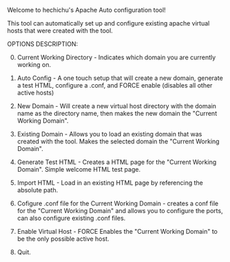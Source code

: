 Welcome to hechichu's Apache Auto configuration tool!

This tool can automatically set up and configure existing apache virtual hosts that were created with the tool.

OPTIONS DESCRIPTION:

0) Current Working Directory - Indicates which domain you are currently working on.

1) Auto Config - A one touch setup that will create a new domain, generate a test HTML, configure a .conf, and FORCE enable (disables all other active hosts)

2) New Domain - Will create a new virtual host directory with the domain name as the directory name, then makes the new domain the "Current Working Domain".

3) Existing Domain - Allows you to load an existing domain that was created with the tool. Makes the selected domain the "Current Working Domain".

4) Generate Test HTML - Creates a HTML page for the "Current Working Domain". Simple welcome HTML test page.

5) Import HTML - Load in an existing HTML page by referencing the absolute path.

6) Cofigure .conf file for the Current Working Domain - creates a conf file for the "Current Working Domain" and allows you to configure the ports, can also configure existing .conf files.

7) Enable Virtual Host - FORCE Enables the "Current Working Domain" to be the only possible active host.

8) Quit.
